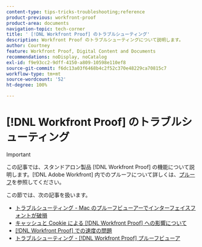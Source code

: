 ```yaml
---
content-type: tips-tricks-troubleshooting;reference
product-previous: workfront-proof
product-area: documents
navigation-topic: tech-corner
title: ' [!DNL Workfront Proof] のトラブルシューティング'
description: Workfront Proof のトラブルシューティングについて説明します。
author: Courtney
feature: Workfront Proof, Digital Content and Documents
recommendations: noDisplay, noCatalog
exl-id: f9e93cc2-9dff-4150-a809-10598e110ef8
source-git-commit: f6dc13a03f6468b4c2f52c370e48229ca70815c7
workflow-type: tm+mt
source-wordcount: '52'
ht-degree: 100%

---
```


# [!DNL Workfront Proof] のトラブルシューティング

>[!IMPORTANT]
>
>この記事では、スタンドアロン製品 [!DNL Workfront Proof] の機能について説明します。[!DNL Adobe Workfront] 内でのプルーフについて詳しくは、[プルーフ](../../../review-and-approve-work/proofing/proofing.md)を参照してください。

この節では、次の記事を扱います。

* [トラブルシューティング - Mac のプルーフビューアーでインターフェイスフォントが破損](../../../workfront-proof/wp-tech-corner/troubleshooting/corrupted-interface-font-pv-mac.md)
* [キャッシュと Cookie による  [!DNL Workfront Proof] への影響について](../../../workfront-proof/wp-tech-corner/troubleshooting/how-cache-cookies-affect-pv.md)
* [ [!DNL Workfront Proof] での速度の問題](../../../workfront-proof/wp-tech-corner/troubleshooting/speed-issue.md)
* [トラブルシューティング -  [!DNL Workfront Proof]  プルーフビューア](../../../workfront-proof/wp-tech-corner/troubleshooting/proofing-viewer.md)
